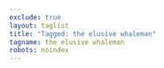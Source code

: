 ```yaml
---
exclude: true
layout: taglist
title: "Tagged: the elusive whaleman"
tagname: the elusive whaleman
robots: noindex
---
```

